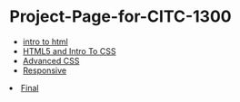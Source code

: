 # Project-Page-for-CITC-1300

<ul>
<li><a href="intro_to_html/index.html" target="_blank"> intro to html </a></li>
<li><a href="html5_intro_css/index.html" target="_blank"> HTML5 and Intro To CSS </a></li>
<li><a href="advanced_css/index.html" target="_blank"> Advanced CSS </a></li>
<li><a href="responsive/index.html" target="_blank"> Responsive </a></li>
</ul>
<li><a href="final/index.html" target="_blank"> Final </a></li>
</ul>